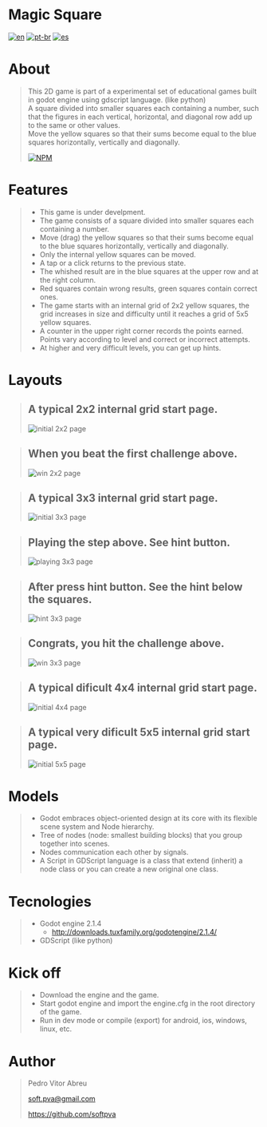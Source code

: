 # **Magic Square**
[![en](https://img.shields.io/badge/lang-en-red.svg)](https://github.com/softpva/magicSquare)
[![pt-br](https://img.shields.io/badge/lang-pt--br-green.svg)](./README.pt-br.md)
[![es](https://img.shields.io/badge/lang-es-yellow.svg)](./README.es.md)
  

# About
> This 2D game is part of a experimental set of educational games built in godot engine using gdscript language. (like python)  
> A square divided into smaller squares each containing a number, such that the figures in each vertical, horizontal, and diagonal row add up to the same or other values.  
> Move the yellow squares so that their sums become equal to the blue squares horizontally, vertically and diagonally.
>
> [![NPM](https://img.shields.io/npm/l/react)](./LICENSE) 

# Features
> - This game is under develpment.
> - The game consists of a square divided into smaller squares each containing a number.
> - Move (drag) the yellow squares so that their sums become equal to the blue squares horizontally, vertically and diagonally.
> - Only the internal yellow squares can be moved.
> - A tap or a click returns to the previous state.
> - The whished result are in the blue squares at the upper row and at the  right column.
> - Red squares contain wrong results, green squares contain correct ones.
> - The game starts with an internal grid of 2x2 yellow squares, the grid increases in size and difficulty until it reaches a grid of 5x5 yellow squares.
> - A counter in the upper right corner records the points earned. Points vary according to level and correct or incorrect attempts.
> - At higher and very difficult levels, you can get up hints.



# Layouts
> ## A typical 2x2 internal grid start page.   
> ![initial 2x2 page](./readmeImages/start_page_2x2.gif)

> ## When you beat the first challenge above.    
> ![win 2x2 page](./readmeImages/win_2x2.gif)

> ## A typical 3x3 internal grid start page.  
> ![initial 3x3 page](./readmeImages/start_3x3.gif)

> ## Playing the step above. See hint button.  
> ![playing 3x3 page](./readmeImages/hint_3x3.gif)

> ## After press hint button. See the hint below the squares.   
> ![hint 3x3 page](./readmeImages/after_hint_3x3.gif)

> ## Congrats, you hit the challenge above.   
> ![win 3x3 page](./readmeImages/win_3x3.gif)

> ## A typical dificult 4x4 internal grid start page.  
> ![initial 4x4 page](./readmeImages/start_4x4.gif)

> ## A typical very dificult 5x5 internal grid start page.  
> ![initial 5x5 page](./readmeImages/start_5x5.gif)


# Models
> - Godot embraces object-oriented design at its core with its flexible scene system and Node hierarchy.
> - Tree of nodes (node: smallest building blocks) that you group together into scenes. 
> - Nodes communication each other by signals. 
> - A Script in GDScript language is a class that extend (inherit) a node class or you can create a new original one class.

# Tecnologies
> - Godot engine 2.1.4
>     - http://downloads.tuxfamily.org/godotengine/2.1.4/
> - GDScript (like python)

# Kick off
> - Download the engine and the game.
> - Start godot engine and import the engine.cfg in the root directory of the game.
> - Run in dev mode or compile (export) for android, ios, windows, linux, etc.

# Author
> Pedro Vitor Abreu
>
> <soft.pva@gmail.com>
>
> <https://github.com/softpva>
>






